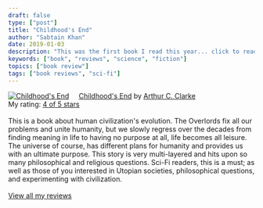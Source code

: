 ```yaml
---
draft: false
type: ["post"]
title: "Childhood's End"
author: "Sabtain Khan"
date: 2019-01-03
description: "This was the first book I read this year... click to read more about my thoughts!"
keywords: ["book", "reviews", "science", "fiction"]
topics: ["book review"]
tags: ["book reviews", "sci-fi"]
---
```



<a href="https://www.goodreads.com/book/show/414999.Childhood_s_End" style="float: left; padding-right: 20px"><img border="0" alt="Childhood's End" src="https://i.gr-assets.com/images/S/compressed.photo.goodreads.com/books/1320552628l/414999._SY160_.jpg" /></a><a href="https://www.goodreads.com/book/show/414999.Childhood_s_End">Childhood's End</a> by <a href="https://www.goodreads.com/author/show/7779.Arthur_C_Clarke">Arthur C. Clarke</a><br/>
My rating: <a href="https://www.goodreads.com/review/show/2652267235">4 of 5 stars</a><br /><br />
This is a book about human civilization's evolution. The Overlords fix all our problems and unite humanity, but we slowly regress over the decades from finding meaning in life to having no purpose at all, life becomes all leisure. The universe of course, has different plans for humanity and provides us with an ultimate purpose. This story is very multi-layered and hits upon so many philosophical and religious questions. Sci-Fi readers, this is a must; as well as those of you interested in Utopian societies, philosophical questions, and experimenting with civilization.
<br/><br/>
<a href="https://www.goodreads.com/review/list/19015356-sabtain-khan">View all my reviews</a>
